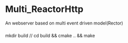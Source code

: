 # Multi_ReactorHttp 
An webserver based on multi event driven model(Rector)

###
mkdir build //
cd build && cmake .. && make
